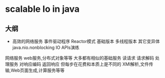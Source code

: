 # scalable Io in java

## 大纲

* 高效的网络服务
         事件驱动程序
  Reactor模式
      基础版本
      多线程版本
      其它变异体
  java.nio.nonblocking IO APIs演练

网络服务
web服务,分布式对象等等
大多都有相似的基础服务
	读请求
	请求解码
	处理服务
	对响应编码
	返回响应
但每步在花费和本质上是不同的
	XMl解析,文件传输,Web页面生成,计算服务等等





